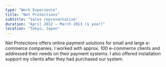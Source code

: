 ```yaml
---
type: "Work Experience"
title: "Net Protections"
subtitle: "Sales representative"
duration: "April 2012 – March 2013 (1 year)"
location: "Tokyo, Japan"
---
```


Net Protections offers online payment solutions for small and large e-commerce companies. I worked with approx. 100 e-commerce clients and addressed their needs on their payment systems. I also offered installation support my clients after they had purchased our system.
